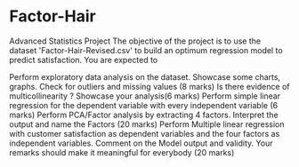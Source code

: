 # Factor-Hair
Advanced Statistics Project
The objective of the project is to use the dataset 'Factor-Hair-Revised.csv' to build an optimum regression model to predict satisfaction. You are expected to 

Perform exploratory data analysis on the dataset. Showcase some charts, graphs. Check for outliers and missing values (8 marks)
 Is there evidence of multicollinearity ? Showcase your analysis(6 marks)
Perform  simple linear regression for the dependent variable with every independent variable (6 marks)
Perform PCA/Factor analysis by extracting 4 factors. Interpret the output and name the Factors (20 marks)
Perform Multiple linear regression with customer satisfaction as dependent variables and the four factors as independent variables. Comment on the Model output and validity. Your remarks should make it meaningful for everybody
(20 marks)
